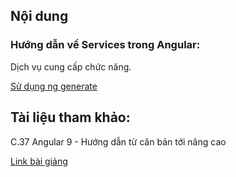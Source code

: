 ## Nội dung

### Hướng dẫn về Services trong Angular:

Dịch vụ cung cấp chức năng.

[Sử dụng ng generate](https://angular.io/cli/generate)




## Tài liệu tham khảo:

C.37 Angular 9 - Hướng dẫn từ căn bản tới nâng cao

[Link bài giảng](https://www.youtube.com/playlist?list=PLiNjao7yG414jM-CS3qVGMvlyKU0kDOkz)
